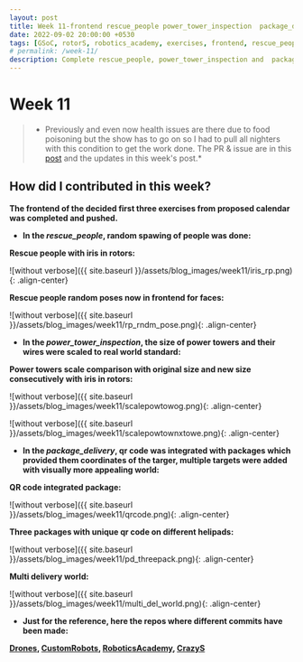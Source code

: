 ```yaml
---
layout: post
title: Week 11-frontend rescue_people power_tower_inspection  package_delivery
date: 2022-09-02 20:00:00 +0530
tags: [GSoC, rotorS, robotics_academy, exercises, frontend, rescue_people, power_tower_inspection, package_delivery]
# permalink: /week-11/
description: Complete rescue_people, power_tower_inspection and  package_delivery's frontend 
---
```


# **Week 11**

> * Previously and even now health issues are there due to food poisoning but the show has to go on so I had to pull all nighters with this condition to get the work done. The PR & issue are in this [post](https://theroboticsclub.github.io/gsoc2022-Prakarsh_Kaushik/2022/07/15/week-10.html) and the updates in this week's post.* 

## **How did I contributed in this week?**

**The frontend of the decided first three exercises from proposed calendar was completed and pushed.**

- **In the *rescue_people*, random spawing of people was done:**

**Rescue people with iris in rotors:**

![without verbose]({{ site.baseurl }}/assets/blog_images/week11/iris_rp.png){: .align-center}

**Rescue people random poses now in frontend for faces:**

![without verbose]({{ site.baseurl }}/assets/blog_images/week11/rp_rndm_pose.png){: .align-center}

- **In the *power_tower_inspection*, the size of power towers and their wires were scaled to real world standard:**

**Power towers scale comparison with original size and new size consecutively with iris in rotors:**

![without verbose]({{ site.baseurl }}/assets/blog_images/week11/scalepowtowog.png){: .align-center}

![without verbose]({{ site.baseurl }}/assets/blog_images/week11/scalepowtownxtowe.png){: .align-center}

- **In the *package_delivery*, qr code was integrated with packages which provided them coordinates of the targer, multiple targets were added with visually more appealing world:**

**QR code integrated package:**

![without verbose]({{ site.baseurl }}/assets/blog_images/week11/qrcode.png){: .align-center}

**Three packages with unique qr code on different helipads:**

![without verbose]({{ site.baseurl }}/assets/blog_images/week11/pd_threepack.png){: .align-center}

**Multi delivery world:**

![without verbose]({{ site.baseurl }}/assets/blog_images/week11/multi_del_world.png){: .align-center}

- **Just for the reference, here the repos where different commits have been made:**

**[Drones](https://github.com/JdeRobot/drones/pull/180), [CustomRobots](https://github.com/JdeRobot/CustomRobots/pull/176), [RoboticsAcademy](https://github.com/JdeRobot/RoboticsAcademy/pull/1795), [CrazyS](https://github.com/RUFFY-369/CrazyS)**
